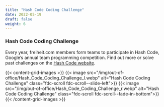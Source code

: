 ```yaml
---
title: "Hash Code Coding Challenge"
date: 2022-05-19
draft: false
weight: 6
---
```

### Hash Code Coding Challenge

Every year, freiheit.com members form teams to participate in Hash Code, Google’s annual team programming competition. Find out more or solve past challenges on the [Hash Code website](https://codingcompetitions.withgoogle.com/hashcode/).

{{< content-grid-images >}}
  {{< image src="/img/out-of-office/Hash_Code_Coding_Challenge_l.webp" alt="Hash Code Coding Challenge" class="fdc-scroll fdc-scroll--slide-left">}}
  {{< image src="/img/out-of-office/Hash_Code_Coding_Challenge_r.webp" alt="Hash Code Coding Challenge" class="fdc-scroll fdc-scroll--fade-in-bottom">}}
{{< /content-grid-images >}}